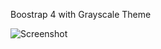 Boostrap 4 with Grayscale Theme

![Screenshot](https://preview.ibb.co/cUYsqq/Screenshot-2018-10-23-at-08-51-58.png)
